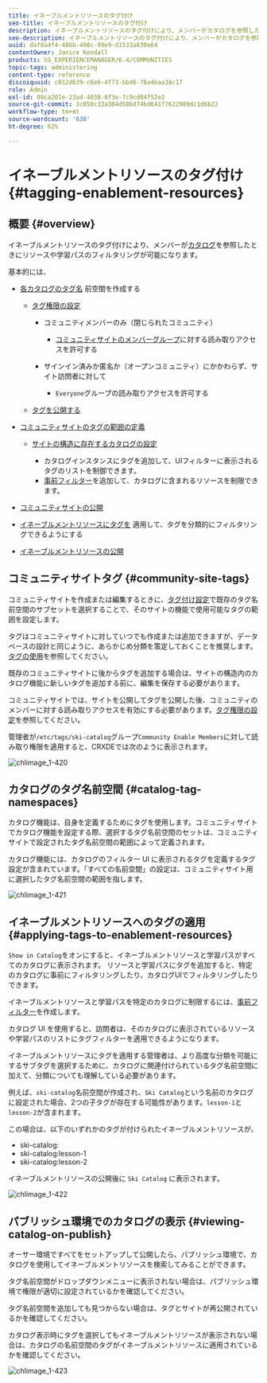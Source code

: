 ```yaml
---
title: イネーブルメントリソースのタグ付け
seo-title: イネーブルメントリソースのタグ付け
description: イネーブルメントリソースのタグ付けにより、メンバーがカタログを参照したときにリソースや学習パスのフィルタリングが可能になります
seo-description: イネーブルメントリソースのタグ付けにより、メンバーがカタログを参照したときにリソースや学習パスのフィルタリングが可能になります
uuid: daf8a4f4-486b-498c-99e9-d1533a830e64
contentOwner: Janice Kendall
products: SG_EXPERIENCEMANAGER/6.4/COMMUNITIES
topic-tags: administering
content-type: reference
discoiquuid: c012d639-c6e6-4f73-bbd8-78a4baa38c17
role: Admin
exl-id: 89ca201e-23ad-4038-8f3e-7c9cd04f52e2
source-git-commit: 3c050c33a384d586d74bd641f7622989dc1d6b22
workflow-type: tm+mt
source-wordcount: '638'
ht-degree: 62%

---
```


# イネーブルメントリソースのタグ付け {#tagging-enablement-resources}

## 概要 {#overview}

イネーブルメントリソースのタグ付けにより、メンバーが[カタログ](functions.md#catalog-function)を参照したときにリソースや学習パスのフィルタリングが可能になります。

基本的には、

* [各カタログのタグ名](../../help/sites-administering/tags.md#creating-a-namespace) 前空間を作成する

   * [タグ権限の設定](../../help/sites-administering/tags.md#setting-tag-permissions)

      * コミュニティメンバーのみ（閉じられたコミュニティ）

         * [コミュニティサイトのメンバーグループ](users.md#publish-group-roles)に対する読み取りアクセスを許可する
      * サインイン済みか匿名か（オープンコミュニティ）にかかわらず、サイト訪問者に対して

         * `Everyone`グループの読み取りアクセスを許可する
   * [タグを公開する](../../help/sites-administering/tags.md#publishing-tags)



* [コミュニティサイトのタグの範囲の定義](sites-console.md#tagging)

   * [サイトの構造に存在するカタログの設定](functions.md#catalog-function)

      * カタログインスタンスにタグを追加して、UIフィルターに表示されるタグのリストを制御できます。
      * [事前フィルター](catalog-developer-essentials.md#pre-filters)を追加して、カタログに含まれるリソースを制限できます。

* [コミュニティサイトの公開](sites-console.md#publishing-the-site)
* [イネーブルメントリソースにタグを](resources.md#create-a-resource) 適用して、タグを分類的にフィルタリングできるようにする
* [イネーブルメントリソースの公開](resources.md#publish)

## コミュニティサイトタグ {#community-site-tags}

コミュニティサイトを作成または編集するときに、[タグ付け設定](sites-console.md#tagging)で既存のタグ名前空間のサブセットを選択することで、そのサイトの機能で使用可能なタグの範囲を設定します。

タグはコミュニティサイトに対していつでも作成または追加できますが、データベースの設計と同じように、あらかじめ分類を策定しておくことを推奨します。[タグの使用](../../help/sites-authoring/tags.md)を参照してください。

既存のコミュニティサイトに後からタグを追加する場合は、サイトの構造内のカタログ機能に新しいタグを追加する前に、編集を保存する必要があります。

コミュニティサイトでは、サイトを公開してタグを公開した後、コミュニティのメンバーに対する読み取りアクセスを有効にする必要があります。[タグ権限の設定](../../help/sites-administering/tags.md#setting-tag-permissions)を参照してください。

管理者が`/etc/tags/ski-catalog`グループ`Community Enable Members`に対して読み取り権限を適用すると、CRXDEでは次のように表示されます。

![chlimage_1-420](assets/chlimage_1-420.png)

## カタログのタグ名前空間 {#catalog-tag-namespaces}

カタログ機能は、自身を定義するためにタグを使用します。コミュニティサイトでカタログ機能を設定する際、選択するタグ名前空間のセットは、コミュニティサイトで設定されたタグ名前空間の範囲によって定義されます。

カタログ機能には、カタログのフィルター UI に表示されるタグを定義するタグ設定が含まれています。「すべての名前空間」の設定は、コミュニティサイト用に選択したタグ名前空間の範囲を指します。

![chlimage_1-421](assets/chlimage_1-421.png)

## イネーブルメントリソースへのタグの適用 {#applying-tags-to-enablement-resources}

`Show in Catalog`をオンにすると、イネーブルメントリソースと学習パスがすべてのカタログに表示されます。 リソースと学習パスにタグを追加すると、特定のカタログに事前にフィルタリングしたり、カタログUIでフィルタリングしたりできます。

イネーブルメントリソースと学習パスを特定のカタログに制限するには、[事前フィルター](catalog-developer-essentials.md#pre-filters)を作成します。

カタログ UI を使用すると、訪問者は、そのカタログに表示されているリソースや学習パスのリストにタグフィルターを適用できるようになります。

イネーブルメントリソースにタグを適用する管理者は、より高度な分類を可能にするサブタグを選択するために、カタログに関連付けられているタグ名前空間に加えて、分類についても理解している必要があります。

例えば、`ski-catalog`名前空間が作成され、`Ski Catalog`という名前のカタログに設定された場合、2つの子タグが存在する可能性があります。`lesson-1`と`lesson-2`が含まれます。

この場合は、以下のいずれかのタグが付けられたイネーブルメントリソースが、

* ski-catalog:
* ski-catalog:lesson-1
* ski-catalog:lesson-2

イネーブルメントリソースの公開後に `Ski Catalog` に表示されます。

![chlimage_1-422](assets/chlimage_1-422.png)

## パブリッシュ環境でのカタログの表示 {#viewing-catalog-on-publish}

オーサー環境ですべてをセットアップして公開したら、パブリッシュ環境で、カタログを使用してイネーブルメントリソースを検索してみることができます。

タグ名前空間がドロップダウンメニューに表示されない場合は、パブリッシュ環境で権限が適切に設定されているかを確認してください。

タグ名前空間を追加しても見つからない場合は、タグとサイトが再公開されているかを確認してください。

カタログ表示時にタグを選択してもイネーブルメントリソースが表示されない場合は、カタログの名前空間のタグがイネーブルメントリソースに適用されているかを確認してください。

![chlimage_1-423](assets/chlimage_1-423.png)
